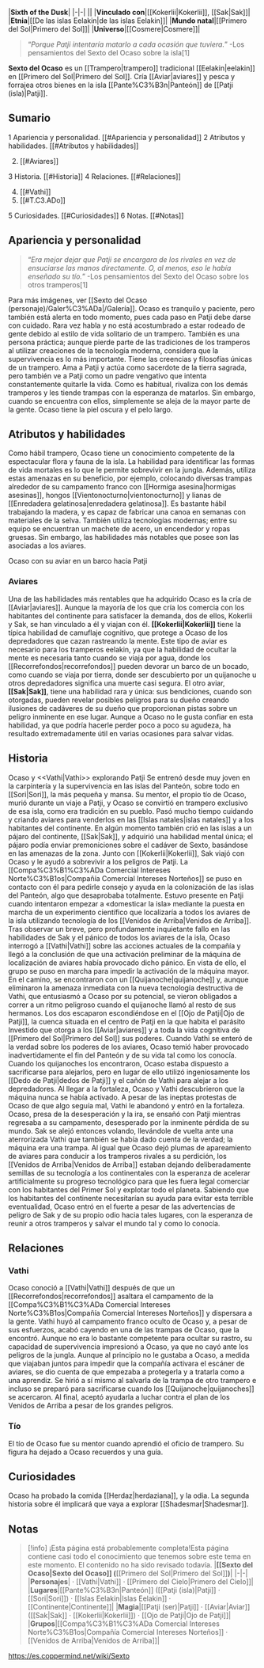 

|**Sixth of the Dusk**|
|-|-|
||
|**Vinculado con**|[[Kokerlii\|Kokerlii]], [[Sak\|Sak]]|
|**Etnia**|[[De las islas Eelakin\|de las islas Eelakin]]|
|**Mundo natal**|[[Primero del Sol\|Primero del Sol]]|
|**Universo**|[[Cosmere\|Cosmere]]|

>“*Porque Patji intentaría matarlo a cada ocasión que tuviera.*”
\-Los pensamientos del Sexto del Ocaso sobre la isla[1]


**Sexto del Ocaso** es un [[Trampero\|trampero]] tradicional [[Eelakin\|eelakin]] en [[Primero del Sol\|Primero del Sol]].
Cría [[Aviar\|aviares]] y pesca y forrajea otros bienes en la isla [[Pante%C3%B3n\|Panteón]] de [[Patji (isla)\|Patji]].

## Sumario

1 Apariencia y personalidad. [[#Apariencia y personalidad]] 
2 Atributos y habilidades. [[#Atributos y habilidades]] 

2. [[#Aviares]] 


3 Historia. [[#Historia]] 
4 Relaciones. [[#Relaciones]] 

4. [[#Vathi]] 
4. [[#T.C3.ADo]] 


5 Curiosidades. [[#Curiosidades]] 
6 Notas. [[#Notas]] 


## Apariencia y personalidad
>“*Era mejor dejar que Patji se encargara de los rivales en vez de ensuciarse las manos directamente. O, al menos, eso le había enseñado su tío.*”
\-Los pensamientos del Sexto del Ocaso sobre los otros tramperos[1]


Para más imágenes, ver [[Sexto del Ocaso (personaje)/Galer%C3%ADa\|/Galería]].
Ocaso es tranquilo y paciente, pero también está alerta en todo momento, pues cada paso en Patji debe darse con cuidado. Rara vez habla y no está acostumbrado a estar rodeado de gente debido al estilo de vida solitario de un trampero. También es una persona práctica; aunque pierde parte de las tradiciones de los tramperos al utilizar creaciones de la tecnología moderna, considera que la supervivencia es lo más importante.
Tiene las creencias y filosofías únicas de un trampero. Ama a Patji y actúa como sacerdote de la tierra sagrada, pero también ve a Patji como un padre vengativo que intenta constantemente quitarle la vida. Como es habitual, rivaliza con los demás tramperos y les tiende trampas con la esperanza de matarlos. Sin embargo, cuando se encuentra con ellos, simplemente se aleja de la mayor parte de la gente.
Ocaso tiene la piel oscura y el pelo largo.

## Atributos y habilidades
Como hábil trampero, Ocaso tiene un conocimiento competente de la espectacular flora y fauna de la isla. La habilidad para identificar las formas de vida mortales es lo que le permite sobrevivir en la jungla. Además, utiliza estas amenazas en su beneficio, por ejemplo, colocando diversas trampas alrededor de su campamento franco con [[Hormiga asesina\|hormigas asesinas]], hongos [[Vientonocturno\|vientonocturno]] y lianas de [[Enredadera gelatinosa\|enredadera gelatinosa]]. Es bastante hábil trabajando la madera, y es capaz de fabricar una canoa en semanas con materiales de la selva. También utiliza tecnologías modernas; entre su equipo se encuentran un machete de acero, un encendedor y ropas gruesas. Sin embargo, las habilidades más notables que posee son las asociadas a los aviares.

  Ocaso con su aviar en un barco hacia Patji
### Aviares
Una de las habilidades más rentables que ha adquirido Ocaso es la cría de [[Aviar\|aviares]]. Aunque la mayoría de los que cría los comercia con los habitantes del continente para satisfacer la demanda, dos de ellos, Kokerlii y Sak, se han vinculado a él y viajan con él. **[[Kokerlii\|Kokerlii]]** tiene la típica habilidad de camuflaje cognitivo, que protege a Ocaso de los depredadores que cazan rastreando la mente. Este tipo de aviar es necesario para los tramperos eelakin, ya que la habilidad de ocultar la mente es necesaria tanto cuando se viaja por agua, donde los [[Recorrefondos\|recorrefondos]] pueden devorar un barco de un bocado, como cuando se viaja por tierra, donde ser descubierto por un quijanoche u otros depredadores significa una muerte casi segura. El otro aviar, **[[Sak\|Sak]]**, tiene una habilidad rara y única: sus bendiciones, cuando son otorgadas, pueden revelar posibles peligros para su dueño creando ilusiones de cadáveres de su dueño que proporcionan pistas sobre un peligro inminente en ese lugar. Aunque a Ocaso no le gusta confiar en esta habilidad, ya que podría hacerle perder poco a poco su agudeza, ha resultado extremadamente útil en varias ocasiones para salvar vidas.

## Historia
  Ocaso y <<Vathi\|Vathi>> explorando Patji
Se entrenó desde muy joven en la carpintería y la supervivencia en las islas del Panteón, sobre todo en [[Sori\|Sori]], la más pequeña y mansa. Su mentor, el propio tío de Ocaso, murió durante un viaje a Patji, y Ocaso se convirtió en trampero exclusivo de esa isla, como era tradición en su pueblo. Pasó mucho tiempo cuidando y criando aviares para venderlos en las [[Islas natales\|islas natales]] y a los habitantes del continente. En algún momento también crió en las islas a un pájaro del continente, [[Sak\|Sak]], y adquirió una habilidad mental única; el pájaro podía enviar premoniciones sobre el cadáver de Sexto, basándose en las amenazas de la zona. Junto con [[Kokerlii\|Kokerlii]], Sak viajó con Ocaso y le ayudó a sobrevivir a los peligros de Patji.
La [[Compa%C3%B1%C3%ADa Comercial Intereses Norte%C3%B1os\|Compañía Comercial Intereses Norteños]] se puso en contacto con él para pedirle consejo y ayuda en la colonización de las islas del Panteón, algo que desaprobaba totalmente. Estuvo presente en Patji cuando intentaron empezar a «domesticar la isla» mediante la puesta en marcha de un experimento científico que localizaría a todos los aviares de la isla utilizando tecnología de los [[Venidos de Arriba\|Venidos de Arriba]]. Tras observar un breve, pero profundamente inquietante fallo en las habilidades de Sak y el pánico de todos los aviares de la isla, Ocaso interrogó a [[Vathi\|Vathi]] sobre las acciones actuales de la compañía y llegó a la conclusión de que una activación preliminar de la máquina de localización de aviares había provocado dicho pánico. En vista de ello, el grupo se puso en marcha para impedir la activación de la máquina mayor. En el camino, se encontraron con un [[Quijanoche\|quijanoche]] y, aunque eliminaron la amenaza inmediata con la nueva tecnología destructiva de Vathi, que entusiasmó a Ocaso por su potencial, se vieron obligados a correr a un ritmo peligroso cuando el quijanoche llamó al resto de sus hermanos. Los dos escaparon escondiéndose en el [[Ojo de Patji\|Ojo de Patji]], la cuenca situada en el centro de Patji en la que habita el parásito Investido que otorga a los [[Aviar\|aviares]] y a toda la vida cognitiva de [[Primero del Sol\|Primero del Sol]] sus poderes. Cuando Vathi se enteró de la verdad sobre los poderes de los aviares, Ocaso temió haber provocado inadvertidamente el fin del Panteón y de su vida tal como los conocía. Cuando los quijanoches los encontraron, Ocaso estaba dispuesto a sacrificarse para alejarlos, pero en lugar de ello utilizó ingeniosamente los [[Dedo de Patji\|dedos de Patji]] y el cañón de Vathi para alejar a los depredadores.
Al llegar a la fortaleza, Ocaso y Vathi descubrieron que la máquina nunca se había activado. A pesar de las ineptas protestas de Ocaso de que algo seguía mal, Vathi le abandonó y entró en la fortaleza. Ocaso, presa de la desesperación y la ira, se ensañó con Patji mientras regresaba a su campamento, desesperado por la inminente pérdida de su mundo. Sak se alejó entonces volando, llevándole de vuelta ante una aterrorizada Vathi que también se había dado cuenta de la verdad; la máquina era una trampa. Al igual que Ocaso dejó plumas de apareamiento de aviares para conducir a los tramperos rivales a su perdición, los [[Venidos de Arriba\|Venidos de Arriba]] estaban dejando deliberadamente semillas de su tecnología a los continentales con la esperanza de acelerar artificialmente su progreso tecnológico para que les fuera legal comerciar con los habitantes del Primer Sol y explotar todo el planeta.
Sabiendo que los habitantes del continente necesitarían su ayuda para evitar esta terrible eventualidad, Ocaso entró en el fuerte a pesar de las advertencias de peligro de Sak y de su propio odio hacia tales lugares, con la esperanza de reunir a otros tramperos y salvar el mundo tal y como lo conocía.

## Relaciones
### Vathi
Ocaso conoció a [[Vathi\|Vathi]] después de que un [[Recorrefondos\|recorrefondos]] asaltara el campamento de la [[Compa%C3%B1%C3%ADa Comercial Intereses Norte%C3%B1os\|Compañía Comercial Intereses Norteños]] y dispersara a la gente. Vathi huyó al campamento franco oculto de Ocaso y, a pesar de sus esfuerzos, acabó cayendo en una de las trampas de Ocaso, que la encontró. Aunque no era lo bastante competente para ocultar su rastro, su capacidad de supervivencia impresionó a Ocaso, ya que no cayó ante los peligros de la jungla. Aunque al principio no le gustaba a Ocaso, a medida que viajaban juntos para impedir que la compañía activara el escáner de aviares, se dio cuenta de que empezaba a protegerla y a tratarla como a una aprendiz. Se hirió a sí mismo al salvarla de la trampa de otro trampero e incluso se preparó para sacrificarse cuando los [[Quijanoche\|quijanoches]] se acercaron. Al final, aceptó ayudarla a luchar contra el plan de los Venidos de Arriba a pesar de los grandes peligros.

### Tío
El tío de Ocaso fue su mentor cuando aprendió el oficio de trampero. Su figura ha dejado a Ocaso recuerdos y una guía.

## Curiosidades
Ocaso ha probado la comida [[Herdaz\|herdaziana]], y la odia.
La segunda historia sobre él implicará que vaya a explorar [[Shadesmar\|Shadesmar]].
## Notas

> [!info] ¡Esta página está probablemente completa!Esta página contiene casi todo el conocimiento que tenemos sobre este tema en este momento.
El contenido no ha sido revisado todavía.
|**[[Sexto del Ocaso\|Sexto del Ocaso]] (**[[Primero del Sol\|Primero del Sol]]**)**|
|-|-|
|**Personajes**| · [[Vathi\|Vathi]] · [[Primero del Cielo\|Primero del Cielo]]|
|**Lugares**|[[Pante%C3%B3n\|Panteón]] ([[Patji (isla)\|Patji]] · [[Sori\|Sori]]) · [[Islas Eelakin\|Islas Eelakin]] · [[Continente\|Continente]]|
|**Magia**|[[Patji (ser)\|Patji]] · [[Aviar\|Aviar]] ([[Sak\|Sak]] · [[Kokerlii\|Kokerlii]]) · [[Ojo de Patji\|Ojo de Patji]]|
|**Grupos**|[[Compa%C3%B1%C3%ADa Comercial Intereses Norte%C3%B1os\|Compañía Comercial Intereses Norteños]] · [[Venidos de Arriba\|Venidos de Arriba]]|



https://es.coppermind.net/wiki/Sexto
